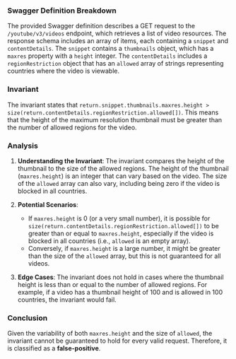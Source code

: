 ### Swagger Definition Breakdown
The provided Swagger definition describes a GET request to the `/youtube/v3/videos` endpoint, which retrieves a list of video resources. The response schema includes an array of items, each containing a `snippet` and `contentDetails`. The `snippet` contains a `thumbnails` object, which has a `maxres` property with a `height` integer. The `contentDetails` includes a `regionRestriction` object that has an `allowed` array of strings representing countries where the video is viewable.

### Invariant
The invariant states that `return.snippet.thumbnails.maxres.height > size(return.contentDetails.regionRestriction.allowed[])`. This means that the height of the maximum resolution thumbnail must be greater than the number of allowed regions for the video.

### Analysis
1. **Understanding the Invariant**: The invariant compares the height of the thumbnail to the size of the allowed regions. The height of the thumbnail (`maxres.height`) is an integer that can vary based on the video. The size of the `allowed` array can also vary, including being zero if the video is blocked in all countries.

2. **Potential Scenarios**: 
   - If `maxres.height` is 0 (or a very small number), it is possible for `size(return.contentDetails.regionRestriction.allowed[])` to be greater than or equal to `maxres.height`, especially if the video is blocked in all countries (i.e., `allowed` is an empty array).
   - Conversely, if `maxres.height` is a large number, it might be greater than the size of the `allowed` array, but this is not guaranteed for all videos.

3. **Edge Cases**: The invariant does not hold in cases where the thumbnail height is less than or equal to the number of allowed regions. For example, if a video has a thumbnail height of 100 and is allowed in 100 countries, the invariant would fail.

### Conclusion
Given the variability of both `maxres.height` and the size of `allowed`, the invariant cannot be guaranteed to hold for every valid request. Therefore, it is classified as a **false-positive**.
